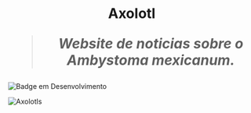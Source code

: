 <h1 align="center">Axolotl

>  *Website de noticias sobre o Ambystoma mexicanum.*

</h1>

![Badge em Desenvolvimento](http://img.shields.io/static/v1?label=STATUS&message=EM%20DESENVOLVIMENTO&color=GREEN&style=for-the-badge)

![Axolotls](https://user-images.githubusercontent.com/91090285/196046912-f1746286-2e34-4016-b572-e87b198819ef.png)
